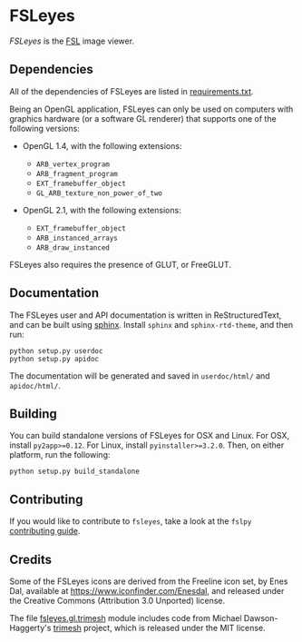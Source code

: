 FSLeyes
=======


*FSLeyes* is the [FSL](http://fsl.fmrib.ox.ac.uk/fsl/fslwiki/) image viewer.


Dependencies
------------


All of the dependencies of FSLeyes are listed in
[requirements.txt](requirements.txt).


Being an OpenGL application, FSLeyes can only be used on computers with
graphics hardware (or a software GL renderer) that supports one of the
following versions:


 - OpenGL 1.4, with the following extensions:
   - `ARB_vertex_program`
   - `ARB_fragment_program`
   - `EXT_framebuffer_object`
   - `GL_ARB_texture_non_power_of_two`

 - OpenGL 2.1, with the following extensions:
   - `EXT_framebuffer_object`
   - `ARB_instanced_arrays`
   - `ARB_draw_instanced`


FSLeyes also requires the presence of GLUT, or FreeGLUT.


Documentation
-------------


The FSLeyes user and API documentation is written in ReStructuredText, and
can be built using [sphinx](http://www.sphinx-doc.org/). Install `sphinx`
and `sphinx-rtd-theme`, and then run:

    python setup.py userdoc
    python setup.py apidoc

The documentation will be generated and saved in `userdoc/html/` and
`apidoc/html/`.


Building
--------


You can build standalone versions of FSLeyes for OSX and Linux.  For OSX,
install `py2app>=0.12`. For Linux, install `pyinstaller>=3.2.0`. Then, on
either platform, run the following:

    python setup.py build_standalone


Contributing
------------

If you would like to contribute to `fsleyes`, take a look at the `fslpy`
[contributing
guide](https://git.fmrib.ox.ac.uk/fsl/fslpy/blob/master/doc/contributing.rst).


Credits
-------


Some of the FSLeyes icons are derived from the Freeline icon set, by Enes Dal,
available at https://www.iconfinder.com/Enesdal, and released under the
Creative Commons (Attribution 3.0 Unported) license.


The file [fsleyes.gl.trimesh](fsleyes/gl/trimesh.py) module includes code from
Michael Dawson-Haggerty's [trimesh](https://github.com/mikedh/trimesh)
project, which is released under the MIT license.
